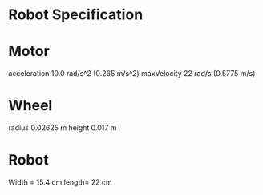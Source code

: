 # Robot Specification

# Motor
acceleration 10.0 rad/s^2 (0.265 m/s^2)
maxVelocity 22 rad/s (0.5775 m/s) 

# Wheel
radius 0.02625 m 
height 0.017 m

# Robot
Width = 15.4 cm
length= 22 cm
